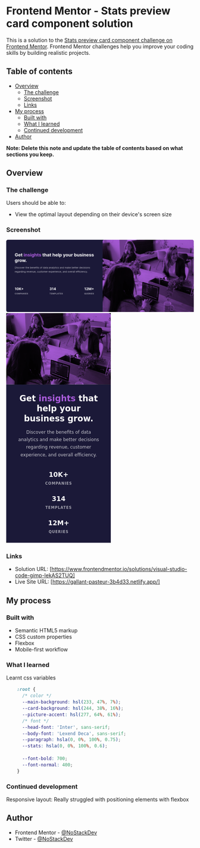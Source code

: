 # Frontend Mentor - Stats preview card component solution

This is a solution to the [Stats preview card component challenge on Frontend Mentor](https://www.frontendmentor.io/challenges/stats-preview-card-component-8JqbgoU62). Frontend Mentor challenges help you improve your coding skills by building realistic projects. 

## Table of contents

- [Overview](#overview)
  - [The challenge](#the-challenge)
  - [Screenshot](#screenshot)
  - [Links](#links)
- [My process](#my-process)
  - [Built with](#built-with)
  - [What I learned](#what-i-learned)
  - [Continued development](#continued-development)
- [Author](#author)

**Note: Delete this note and update the table of contents based on what sections you keep.**

## Overview

### The challenge

Users should be able to:

- View the optimal layout depending on their device's screen size

### Screenshot

![](./screenshots/stats-preview-card-component-main-desktop.png)
![](./screenshots/stats-preview-card-component-main-mobile.png)

### Links

- Solution URL: [https://www.frontendmentor.io/solutions/visual-studio-code-gimp-lekAS2TUQ]
- Live Site URL: [https://gallant-pasteur-3b4d33.netlify.app/]

## My process

### Built with

- Semantic HTML5 markup
- CSS custom properties
- Flexbox
- Mobile-first workflow


### What I learned

Learnt css variables
```css
    :root {
      /* color */
      --main-background: hsl(233, 47%, 7%);
      --card-background: hsl(244, 38%, 16%);
      --picture-accent: hsl(277, 64%, 61%);
      /* font */
      --head-font: 'Inter', sans-serif;
      --body-font: 'Lexend Deca', sans-serif;
      --paragraph: hsla(0, 0%, 100%, 0.75);
      --stats: hsla(0, 0%, 100%, 0.6);

      --font-bold: 700;
      --font-normal: 400;
    }    
```

### Continued development

Responsive layout: Really struggled with positioning elements with flexbox

## Author

- Frontend Mentor - [@NoStackDev](https://www.frontendmentor.io/profile/NoStackDev)
- Twitter - [@NoStackDev](https://www.twitter.com/NoStackDev)

